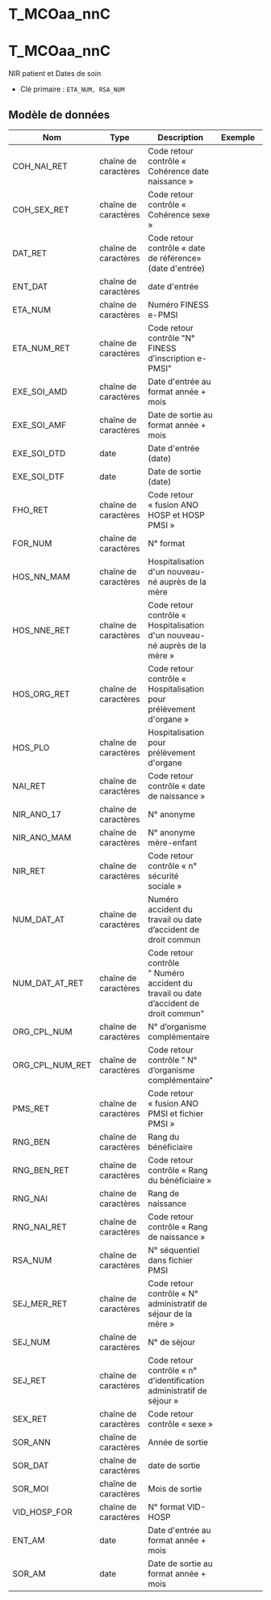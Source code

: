 # T_MCOaa_nnC

<!-- ATTENTION : Ne pas supprimer ou modifier la ligne ci-dessous -->
# T_MCOaa_nnC

NIR patient et Dates de soin

- Clé primaire : `ETA_NUM, RSA_NUM`

## Modèle de données

|Nom|Type|Description|Exemple|Propriétés|
|-|-|-|-|-|
|COH_NAI_RET|chaîne de caractères|Code retour contrôle « Cohérence date naissance »|||
|COH_SEX_RET|chaîne de caractères|Code retour contrôle « Cohérence sexe »|||
|DAT_RET|chaîne de caractères|Code retour contrôle « date de référence» (date d'entrée)|||
|ENT_DAT|chaîne de caractères|date d'entrée|||
|ETA_NUM|chaîne de caractères|Numéro FINESS e-PMSI|||
|ETA_NUM_RET|chaîne de caractères|Code retour contrôle "N° FINESS d’inscription e-PMSI"|||
|EXE_SOI_AMD|chaîne de caractères|Date d'entrée au format année + mois|||
|EXE_SOI_AMF|chaîne de caractères|Date de sortie au format année + mois|||
|EXE_SOI_DTD|date|Date d'entrée (date)|||
|EXE_SOI_DTF|date|Date de sortie (date)|||
|FHO_RET|chaîne de caractères|Code retour « fusion ANO HOSP et HOSP PMSI »|||
|FOR_NUM|chaîne de caractères|N° format|||
|HOS_NN_MAM|chaîne de caractères|Hospitalisation d'un nouveau-né auprès de la mère|||
|HOS_NNE_RET|chaîne de caractères|Code retour contrôle « Hospitalisation d'un nouveau-né auprès de la mère »|||
|HOS_ORG_RET|chaîne de caractères|Code retour contrôle « Hospitalisation pour prélèvement d'organe »|||
|HOS_PLO|chaîne de caractères|Hospitalisation pour prélèvement d'organe|||
|NAI_RET|chaîne de caractères|Code retour contrôle « date de naissance »|||
|NIR_ANO_17|chaîne de caractères|N° anonyme|||
|NIR_ANO_MAM|chaîne de caractères|N° anonyme mère-enfant|||
|NIR_RET|chaîne de caractères|Code retour contrôle « n° sécurité sociale »|||
|NUM_DAT_AT|chaîne de caractères|Numéro accident du travail ou date d’accident de droit commun|||
|NUM_DAT_AT_RET|chaîne de caractères|Code retour contrôle " Numéro accident du travail ou date d’accident de droit commun"|||
|ORG_CPL_NUM|chaîne de caractères|N° d’organisme complémentaire|||
|ORG_CPL_NUM_RET|chaîne de caractères|Code retour contrôle " N° d’organisme complémentaire"|||
|PMS_RET|chaîne de caractères|Code retour « fusion ANO PMSI et fichier PMSI »|||
|RNG_BEN|chaîne de caractères|Rang du bénéficiaire|||
|RNG_BEN_RET|chaîne de caractères|Code retour contrôle « Rang du bénéficiaire »|||
|RNG_NAI|chaîne de caractères|Rang de naissance|||
|RNG_NAI_RET|chaîne de caractères|Code retour contrôle « Rang de naissance »|||
|RSA_NUM|chaîne de caractères|N° séquentiel dans fichier PMSI|||
|SEJ_MER_RET|chaîne de caractères|Code retour contrôle « N° administratif de séjour de la mère »|||
|SEJ_NUM|chaîne de caractères|N° de séjour|||
|SEJ_RET|chaîne de caractères|Code retour contrôle « n° d’identification administratif de séjour »|||
|SEX_RET|chaîne de caractères|Code retour contrôle « sexe »|||
|SOR_ANN|chaîne de caractères|Année de sortie|||
|SOR_DAT|chaîne de caractères|date de sortie|||
|SOR_MOI|chaîne de caractères|Mois de sortie|||
|VID_HOSP_FOR|chaîne de caractères|N° format VID-HOSP|||
|ENT_AM|date|Date d'entrée au format année + mois|||
|SOR_AM|date|Date de sortie au format année + mois|||

<!-- ATTENTION : Ne pas supprimer ou modifier la ligne ci-dessus -->
